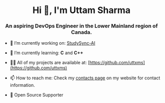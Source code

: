 <h1 align="center">Hi 👋, I'm Uttam Sharma</h1>
<h3 align="center">An aspiring DevOps Engineer in the Lower Mainland region of Canada.</h3>

- 🔭 I’m currently working on: [StudySync-AI](https://github.com/CMPT-276-SUMMER-2025/final-project-24-horizons)

- 🌱 I’m currently learning: **C** and **C++**

- 👨‍💻 All of my projects are available at: [https://github.com/uttxms](https://github.com/uttxms)

- 📫 How to reach me: Check my [contacts page](https://uttamsharma.com) on my website for contact information.

- 🕺 Open Source Supporter
